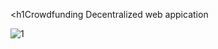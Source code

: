 <h1Crowdfunding Decentralized web appication</h1>

![1](https://github.com/uzair-shafi/Crowdfunding-Dapp/assets/106249514/e39532c1-e9d9-491c-99cf-ffd9689c6450)
